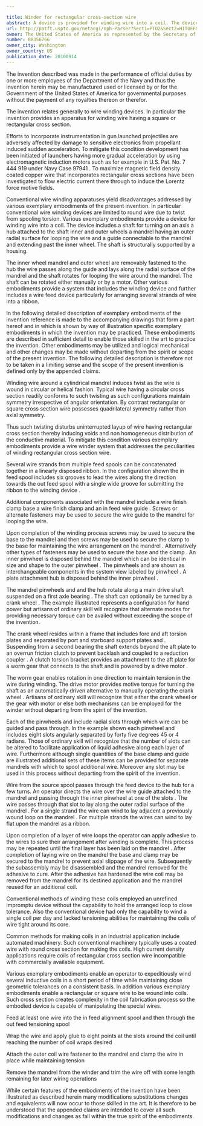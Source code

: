 ```yaml
---

title: Winder for rectangular cross-section wire
abstract: A device is provided for winding wire into a coil. The device includes a shaft for turning on an axis; a hub attached to the shaft; inner and outer wheels; a mandrel having an outer radial surface for looping the wire; and a guide connectable to the mandrel and extending past the inner wheel. The shaft is structurally supported by a housing. The inner wheel, mandrel and outer wheel are removably fastened to the hub, the wire passes along the guide and lays along the radial surface of the mandrel, and the shaft rotates for looping the wire around the mandrel. The shaft can be rotated either manually or by a motor. A system is provided that includes the winding device, and further includes a wire-feed device, particularly for arranging several strands of wire into a ribbon.
url: http://patft.uspto.gov/netacgi/nph-Parser?Sect1=PTO2&Sect2=HITOFF&p=1&u=%2Fnetahtml%2FPTO%2Fsearch-adv.htm&r=1&f=G&l=50&d=PALL&S1=08356766&OS=08356766&RS=08356766
owner: The United States of America as represented by the Secretary of the Navy
number: 08356766
owner_city: Washington
owner_country: US
publication_date: 20100914
---
```

The invention described was made in the performance of official duties by one or more employees of the Department of the Navy and thus the invention herein may be manufactured used or licensed by or for the Government of the United States of America for governmental purposes without the payment of any royalties thereon or therefor.

The invention relates generally to wire winding devices. In particular the invention provides an apparatus for winding wire having a square or rectangular cross section.

Efforts to incorporate instrumentation in gun launched projectiles are adversely affected by damage to sensitive electronics from propellant induced sudden acceleration. To mitigate this condition development has been initiated of launchers having more gradual acceleration by using electromagnetic induction motors such as for example in U.S. Pat. No. 7 444 919 under Navy Case 97941 . To maximize magnetic field density coated copper wire that incorporates rectangular cross sections have been investigated to flow electric current there through to induce the Lorentz force motive fields.

Conventional wire winding apparatuses yield disadvantages addressed by various exemplary embodiments of the present invention. In particular conventional wire winding devices are limited to round wire due to twist from spooling torsion. Various exemplary embodiments provide a device for winding wire into a coil. The device includes a shaft for turning on an axis a hub attached to the shaft inner and outer wheels a mandrel having an outer radial surface for looping the wire and a guide connectable to the mandrel and extending past the inner wheel. The shaft is structurally supported by a housing.

The inner wheel mandrel and outer wheel are removably fastened to the hub the wire passes along the guide and lays along the radial surface of the mandrel and the shaft rotates for looping the wire around the mandrel. The shaft can be rotated either manually or by a motor. Other various embodiments provide a system that includes the winding device and further includes a wire feed device particularly for arranging several strands of wire into a ribbon.

In the following detailed description of exemplary embodiments of the invention reference is made to the accompanying drawings that form a part hereof and in which is shown by way of illustration specific exemplary embodiments in which the invention may be practiced. These embodiments are described in sufficient detail to enable those skilled in the art to practice the invention. Other embodiments may be utilized and logical mechanical and other changes may be made without departing from the spirit or scope of the present invention. The following detailed description is therefore not to be taken in a limiting sense and the scope of the present invention is defined only by the appended claims.

Winding wire around a cylindrical mandrel induces twist as the wire is wound in circular or helical fashion. Typical wire having a circular cross section readily conforms to such twisting as such configurations maintain symmetry irrespective of angular orientation. By contrast rectangular or square cross section wire possesses quadrilateral symmetry rather than axial symmetry.

Thus such twisting disturbs uninterrupted layup of wire having rectangular cross section thereby inducing voids and non homogeneous distribution of the conductive material. To mitigate this condition various exemplary embodiments provide a wire winder system that addresses the peculiarities of winding rectangular cross section wire.

Several wire strands from multiple feed spools can be concatenated together in a linearly disposed ribbon. In the configuration shown the in feed spool includes six grooves to lead the wires along the direction towards the out feed spool with a single wide groove for submitting the ribbon to the winding device .

Additional components associated with the mandrel include a wire finish clamp base a wire finish clamp and an in feed wire guide . Screws or alternate fasteners may be used to secure the wire guide to the mandrel for looping the wire.

Upon completion of the winding process screws may be used to secure the base to the mandrel and then screws may be used to secure the clamp to the base for maintaining the wire arrangement on the mandrel . Alternatively other types of fasteners may be used to secure the base and the clamp . An inner pinwheel is disposed behind the mandrel which can be identical in size and shape to the outer pinwheel . The pinwheels and are shown as interchangeable components in the system view labeled by pinwheel . A plate attachment hub is disposed behind the inner pinwheel .

The mandrel pinwheels and and the hub rotate along a main drive shaft suspended on a first axle bearing . The shaft can optionally be turned by a crank wheel . The example illustrated represents a configuration for hand power but artisans of ordinary skill will recognize that alternate modes for providing necessary torque can be availed without exceeding the scope of the invention.

The crank wheel resides within a frame that includes fore and aft torsion plates and separated by port and starboard support plates and . Suspending from a second bearing the shaft extends beyond the aft plate to an overrun friction clutch to prevent backlash and coupled to a reduction coupler . A clutch torsion bracket provides an attachment to the aft plate for a worm gear that connects to the shaft and is powered by a drive motor .

The worm gear enables rotation in one direction to maintain tension in the wire during winding. The drive motor provides motive torque for turning the shaft as an automatically driven alternative to manually operating the crank wheel . Artisans of ordinary skill will recognize that either the crank wheel or the gear with motor or else both mechanisms can be employed for the winder without departing from the spirit of the invention.

Each of the pinwheels and include radial slots through which wire can be guided and pass through. In the example shown each pinwheel and includes eight slots angularly separated by forty five degrees 45 or 4 radians. Those of ordinary skill will recognize that the number of slots can be altered to facilitate application of liquid adhesive along each layer of wire. Furthermore although single quantities of the base clamp and guide are illustrated additional sets of these items can be provided for separate mandrels with which to spool additional wire. Moreover any slot may be used in this process without departing from the spirit of the invention.

Wire from the source spool passes through the feed device to the hub for a few turns. An operator directs the wire over the wire guide attached to the mandrel and passing through the inner pinwheel at one of the slots . The wire passes through that slot to lay along the outer radial surface of the mandrel . For a single strand the wire can wind to lay adjacent a previously wound loop on the mandrel . For multiple strands the wires can wind to lay flat upon the mandrel as a ribbon.

Upon completion of a layer of wire loops the operator can apply adhesive to the wires to sure their arrangement after winding is complete. This process may be repeated until the final layer has been laid on the mandrel . After completion of laying wire on the mandrel the base and clamp may be secured to the mandrel to prevent axial slippage of the wire. Subsequently the subassembly may be disassembled and the mandrel removed for the adhesive to cure. After the adhesive has hardened the wire coil may be removed from the mandrel for its destined application and the mandrel reused for an additional coil.

Conventional methods of winding these coils employed an unrefined impromptu device without the capability to hold the arranged loop to close tolerance. Also the conventional device had only the capability to wind a single coil per day and lacked tensioning abilities for maintaining the coils of wire tight around its core.

Common methods for making coils in an industrial application include automated machinery. Such conventional machinery typically uses a coated wire with round cross section for making the coils. High current density applications require coils of rectangular cross section wire incompatible with commercially available equipment.

Various exemplary embodiments enable an operator to expeditiously wind several inductive coils in a short period of time while maintaining close geometric tolerances on a consistent basis. In addition various exemplary embodiments enable a rectangular or square wire to be wound into coils. Such cross section creates complexity in the coil fabrication process so the embodied device is capable of manipulating the special wires.

Feed at least one wire into the in feed alignment spool and then through the out feed tensioning spool 

Wrap the wire and apply glue to eight points at the slots around the coil until reaching the number of coil wraps desired 

Attach the outer coil wire fastener to the mandrel and clamp the wire in place while maintaining tension 

Remove the mandrel from the winder and trim the wire off with some length remaining for later wiring operations 

While certain features of the embodiments of the invention have been illustrated as described herein many modifications substitutions changes and equivalents will now occur to those skilled in the art. It is therefore to be understood that the appended claims are intended to cover all such modifications and changes as fall within the true spirit of the embodiments.

